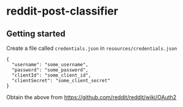 # reddit-post-classifier

## Getting started
Create a file called `credentials.json` in `resources/credentials.json`
```
{
  "username": "some_username",
  "password": "some_password",
  "clientId": "some_client_id",
  "clientSecret": "some_client_secret"
}
```
Obtain the above from https://github.com/reddit/reddit/wiki/OAuth2
